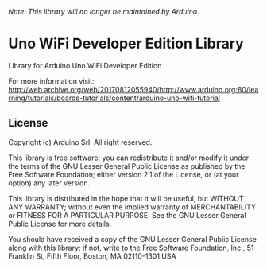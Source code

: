 _Note: This library will no longer be maintained by Arduino._


# Uno WiFi Developer Edition Library
Library for Arduino Uno WiFi Developer Edition

For more information visit: http://web.archive.org/web/20170812055940/http://www.arduino.org:80/learning/tutorials/boards-tutorials/content/arduino-uno-wifi-tutorial

## License

Copyright (c) Arduino Srl. All right reserved.

This library is free software; you can redistribute it and/or modify it under the terms of the GNU Lesser General Public License as published by the Free Software Foundation; either version 2.1 of the License, or (at your option) any later version.

This library is distributed in the hope that it will be useful, but WITHOUT ANY WARRANTY; without even the implied warranty of MERCHANTABILITY or FITNESS FOR A PARTICULAR PURPOSE. See the GNU Lesser General Public License for more details.

You should have received a copy of the GNU Lesser General Public License along with this library; if not, write to the Free Software Foundation, Inc., 51 Franklin St, Fifth Floor, Boston, MA 02110-1301 USA

